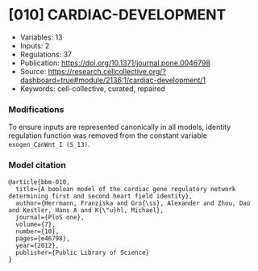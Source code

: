 # \[010\] CARDIAC-DEVELOPMENT

 - Variables: 13
 - Inputs: 2
 - Regulations: 37
 - Publication: https://doi.org/10.1371/journal.pone.0046798
 - Source: https://research.cellcollective.org/?dashboard=true#module/2136:1/cardiac-development/1
 - Keywords: cell-collective, curated, repaired


### Modifications

To ensure inputs are represented canonically in all models, identity regulation function was removed from the constant variable `exogen_CanWnt_I (S_13)`.

### Model citation

```
@article{bbm-010,
  title={A boolean model of the cardiac gene regulatory network determining first and second heart field identity},
  author={Herrmann, Franziska and Gro{\ss}, Alexander and Zhou, Dao and Kestler, Hans A and K{\"u}hl, Michael},
  journal={PloS one},
  volume={7},
  number={10},
  pages={e46798},
  year={2012},
  publisher={Public Library of Science}
}
```


